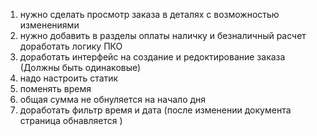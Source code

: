 1) нужно сделать просмотр заказа в деталях с возможностью изменениями 
2) нужно добавить в разделы оплаты наличку и безналичный расчет доработать логику ПКО
3) доработать интерфейс на создание и редоктирование заказа (Должны быть одинаковые)
4) надо настроить статик 
5) поменять время 
6) общая сумма не обнуляется на начало дня
7) доработать фильтр время и дата (после изменении документа страница обнавляется )
